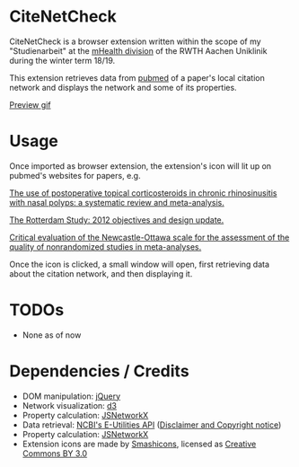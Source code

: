 # CiteNetCheck



CiteNetCheck is a browser extension written within the scope of my "Studienarbeit" at the [mHealth division](https://mhealth.imib.rwth-aachen.de/) of the RWTH Aachen Uniklinik during the winter term 18/19.

This extension retrieves data from [pubmed](https://www.ncbi.nlm.nih.gov/pubmed) of a paper's local citation network and displays the network and some of its properties.

[Preview gif](https://puu.sh/CBSqX/56a6e366d2.gif)

# Usage



Once imported as browser extension, the extension's icon will lit up on pubmed's websites for papers, e.g.

[The use of postoperative topical corticosteroids in chronic rhinosinusitis with nasal polyps: a systematic review and meta-analysis.](https://www.ncbi.nlm.nih.gov/pubmed/24119596)

[The Rotterdam Study: 2012 objectives and design update.](https://www.ncbi.nlm.nih.gov/pubmed/21877163)

[Critical evaluation of the Newcastle-Ottawa scale for the assessment of the quality of nonrandomized studies in meta-analyses.](https://www.ncbi.nlm.nih.gov/pubmed/20652370)

Once the icon is clicked, a small window will open, first retrieving data about the citation network, and then displaying it.



# TODOs



- None as of now


# Dependencies / Credits



- DOM manipulation: [jQuery](https://jquery.com/)
- Network visualization: [d3](https://d3js.org/)
- Property calculation: [JSNetworkX](http://jsnetworkx.org/index.html)
- Data retrieval: [NCBI's E-Utilities API](https://www.ncbi.nlm.nih.gov/books/NBK25497/) ([Disclaimer and Copyright notice](https://www.ncbi.nlm.nih.gov/home/about/policies/))
- Property calculation: [JSNetworkX](http://jsnetworkx.org/index.html)
- Extension icons are made by [Smashicons](https://www.flaticon.com/authors/smashicons), licensed as [Creative Commons BY 3.0](https://creativecommons.org/licenses/by/3.0/legalcode)